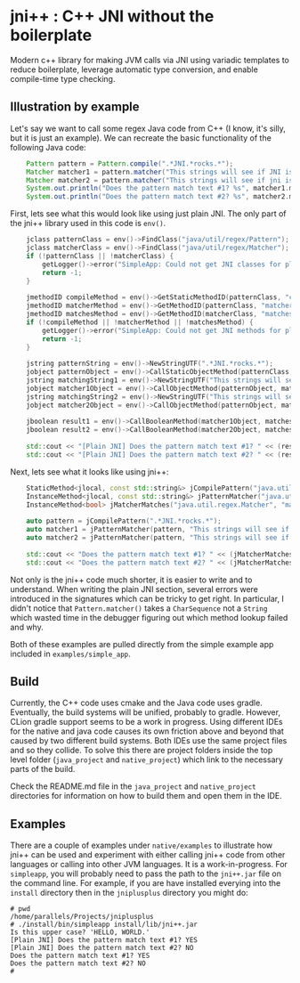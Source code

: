 # jni++ : C++ JNI without the boilerplate 

Modern c++ library for making JVM calls via JNI using variadic templates to reduce boilerplate, 
leverage automatic type conversion, and enable compile-time type checking.

## Illustration by example

Let's say we want to call some regex Java code from C++ (I know, it's silly, but it is just an example).
We can recreate the basic functionality of the following Java code:

```java
    Pattern pattern = Pattern.compile(".*JNI.*rocks.*");
    Matcher matcher1 = pattern.matcher("This strings will see if JNI is dumb as rocks or not");
    Matcher matcher2 = pattern.matcher("This strings will see if jni is dumb as rocks or not");
    System.out.println("Does the pattern match text #1? %s", matcher1.matches() ? "YES" : "NO");
    System.out.println("Does the pattern match text #2? %s", matcher2.matches() ? "YES" : "NO");
```

First, lets see what this would look like using just plain JNI.  The only part of the jni++ library 
used in this code is `env()`.

```c++
    jclass patternClass = env()->FindClass("java/util/regex/Pattern");
    jclass matcherClass = env()->FindClass("java/util/regex/Matcher");
    if (!patternClass || !matcherClass) {
        getLogger()->error("SimpleApp: Could not get JNI classes for plain JNI example.");
        return -1;
    }
    
    jmethodID compileMethod = env()->GetStaticMethodID(patternClass, "compile", "(Ljava/lang/String;)Ljava/util/regex/Pattern;");
    jmethodID matcherMethod = env()->GetMethodID(patternClass, "matcher", "(Ljava/lang/CharSequence;)Ljava/util/regex/Matcher;");
    jmethodID matchesMethod = env()->GetMethodID(matcherClass, "matches", "()Z");
    if (!compileMethod || !matcherMethod || !matchesMethod) {
        getLogger()->error("SimpleApp: Could not get JNI methods for plain JNI example.");
        return -1;
    }
    
    jstring patternString = env()->NewStringUTF(".*JNI.*rocks.*");
    jobject patternObject = env()->CallStaticObjectMethod(patternClass, compileMethod, patternString);
    jstring matchingString1 = env()->NewStringUTF("This strings will see if JNI is dumb as rocks or not");
    jobject matcher1Object = env()->CallObjectMethod(patternObject, matcherMethod, matchingString1);
    jstring matchingString2 = env()->NewStringUTF("This strings will see if jni is dumb as rocks or not");
    jobject matcher2Object = env()->CallObjectMethod(patternObject, matcherMethod, matchingString2);
    
    jboolean result1 = env()->CallBooleanMethod(matcher1Object, matchesMethod);
    jboolean result2 = env()->CallBooleanMethod(matcher2Object, matchesMethod);
    
    std::cout << "[Plain JNI] Does the pattern match text #1? " << (result1 ? "YES" : "NO") << std::endl;
    std::cout << "[Plain JNI] Does the pattern match text #2? " << (result2 ? "YES" : "NO") << std::endl;
```

Next, lets see what it looks like using jni++:

```c++
    StaticMethod<jlocal, const std::string&> jCompilePattern("java.util.regex.Pattern", "compile");
    InstanceMethod<jlocal, const std::string&> jPatternMatcher("java.util.regex.Pattern", "matcher");
    InstanceMethod<bool> jMatcherMatches("java.util.regex.Matcher", "matches");
    
    auto pattern = jCompilePattern(".*JNI.*rocks.*");
    auto matcher1 = jPatternMatcher(pattern, "This strings will see if JNI is dumb as rocks or not");
    auto matcher2 = jPatternMatcher(pattern, "This strings will see if jni is dumb as rocks or not");
    
    std::cout << "Does the pattern match text #1? " << (jMatcherMatches(matcher1) ? "YES" : "NO") << std::endl;
    std::cout << "Does the pattern match text #2? " << (jMatcherMatches(matcher2) ? "YES" : "NO") << std::endl;
```

Not only is the jni++ code much shorter, it is easier to write and to understand.  When
writing the plain JNI section, several errors were introduced in the signatures which can be tricky to 
get right.  In particular, I didn't notice that `Pattern.matcher()` takes a `CharSequence` not a `String` which
wasted time in the debugger figuring out which method lookup failed and why.

Both of these examples are pulled directly from the simple example app included in `examples/simple_app`.

## Build

Currently, the C++ code uses cmake and the Java code uses gradle.  Eventually, the build systems will 
be unified, probably to gradle.  However, CLion gradle support seems to be a work in progress.  Using 
different IDEs for the native and java code causes its own friction above and beyond that caused by 
two different build systems.  Both IDEs use the same project files and so they collide.  To solve this
there are project folders inside the top level folder (`java_project` and `native_project`) which link
to the necessary parts of the build.

Check the README.md file in the `java_project` and `native_project` directories for information on how 
to build them and open them in the IDE.

## Examples

There are a couple of examples under `native/examples` to illustrate how jni++ can be used and
experiment with either calling jni++ code from other languages or calling into other JVM 
languages.  It is a work-in-progress.  For `simpleapp`, you will probably need to pass the path to the
`jni++.jar` file on the command line.   For example, if you are have installed everying into the `install`
directory then in the `jniplusplus` directory you might do:
```shell
# pwd
/home/parallels/Projects/jniplusplus
# ./install/bin/simpleapp install/lib/jni++.jar 
Is this upper case? 'HELLO, WORLD.'
[Plain JNI] Does the pattern match text #1? YES
[Plain JNI] Does the pattern match text #2? NO
Does the pattern match text #1? YES
Does the pattern match text #2? NO
# 
```

